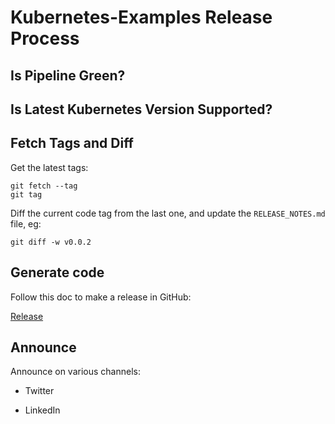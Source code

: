 # Kubernetes-Examples Release Process

## Is Pipeline Green?

## Is Latest Kubernetes Version Supported?

## Fetch Tags and Diff

Get the latest tags:

```
git fetch --tag
git tag
```

Diff the current code tag from the last one, and update the `RELEASE_NOTES.md` file, eg:

```
git diff -w v0.0.2
```


## Generate code

Follow this doc to make a release in GitHub:

[Release](https://docs.github.com/en/github/administering-a-repository/releasing-projects-on-github/managing-releases-in-a-repository)

## Announce

Announce on various channels:

- Twitter

- LinkedIn
